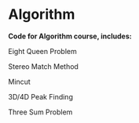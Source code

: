 # Algorithm


**Code for Algorithm course, includes:**

  Eight Queen Problem
  
  Stereo Match Method
  
  Mincut
  
  3D/4D Peak Finding
  
  Three Sum Problem
